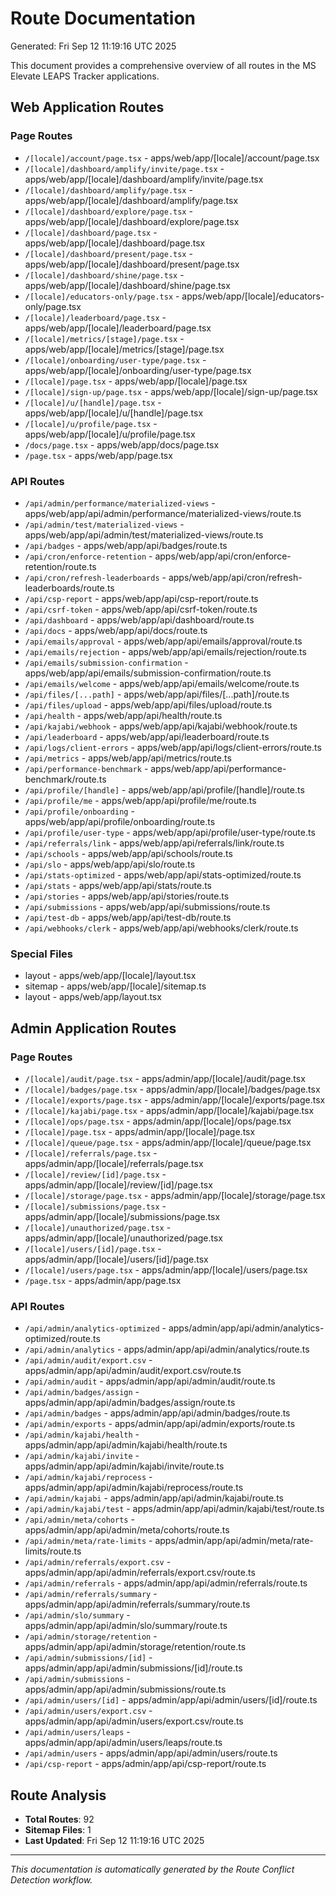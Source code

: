 # Route Documentation
Generated: Fri Sep 12 11:19:16 UTC 2025

This document provides a comprehensive overview of all routes in the MS Elevate LEAPS Tracker applications.

## Web Application Routes

### Page Routes
- `/[locale]/account/page.tsx` - apps/web/app/[locale]/account/page.tsx
- `/[locale]/dashboard/amplify/invite/page.tsx` - apps/web/app/[locale]/dashboard/amplify/invite/page.tsx
- `/[locale]/dashboard/amplify/page.tsx` - apps/web/app/[locale]/dashboard/amplify/page.tsx
- `/[locale]/dashboard/explore/page.tsx` - apps/web/app/[locale]/dashboard/explore/page.tsx
- `/[locale]/dashboard/page.tsx` - apps/web/app/[locale]/dashboard/page.tsx
- `/[locale]/dashboard/present/page.tsx` - apps/web/app/[locale]/dashboard/present/page.tsx
- `/[locale]/dashboard/shine/page.tsx` - apps/web/app/[locale]/dashboard/shine/page.tsx
- `/[locale]/educators-only/page.tsx` - apps/web/app/[locale]/educators-only/page.tsx
- `/[locale]/leaderboard/page.tsx` - apps/web/app/[locale]/leaderboard/page.tsx
- `/[locale]/metrics/[stage]/page.tsx` - apps/web/app/[locale]/metrics/[stage]/page.tsx
- `/[locale]/onboarding/user-type/page.tsx` - apps/web/app/[locale]/onboarding/user-type/page.tsx
- `/[locale]/page.tsx` - apps/web/app/[locale]/page.tsx
- `/[locale]/sign-up/page.tsx` - apps/web/app/[locale]/sign-up/page.tsx
- `/[locale]/u/[handle]/page.tsx` - apps/web/app/[locale]/u/[handle]/page.tsx
- `/[locale]/u/profile/page.tsx` - apps/web/app/[locale]/u/profile/page.tsx
- `/docs/page.tsx` - apps/web/app/docs/page.tsx
- `/page.tsx` - apps/web/app/page.tsx

### API Routes
- `/api/admin/performance/materialized-views` - apps/web/app/api/admin/performance/materialized-views/route.ts
- `/api/admin/test/materialized-views` - apps/web/app/api/admin/test/materialized-views/route.ts
- `/api/badges` - apps/web/app/api/badges/route.ts
- `/api/cron/enforce-retention` - apps/web/app/api/cron/enforce-retention/route.ts
- `/api/cron/refresh-leaderboards` - apps/web/app/api/cron/refresh-leaderboards/route.ts
- `/api/csp-report` - apps/web/app/api/csp-report/route.ts
- `/api/csrf-token` - apps/web/app/api/csrf-token/route.ts
- `/api/dashboard` - apps/web/app/api/dashboard/route.ts
- `/api/docs` - apps/web/app/api/docs/route.ts
- `/api/emails/approval` - apps/web/app/api/emails/approval/route.ts
- `/api/emails/rejection` - apps/web/app/api/emails/rejection/route.ts
- `/api/emails/submission-confirmation` - apps/web/app/api/emails/submission-confirmation/route.ts
- `/api/emails/welcome` - apps/web/app/api/emails/welcome/route.ts
- `/api/files/[...path]` - apps/web/app/api/files/[...path]/route.ts
- `/api/files/upload` - apps/web/app/api/files/upload/route.ts
- `/api/health` - apps/web/app/api/health/route.ts
- `/api/kajabi/webhook` - apps/web/app/api/kajabi/webhook/route.ts
- `/api/leaderboard` - apps/web/app/api/leaderboard/route.ts
- `/api/logs/client-errors` - apps/web/app/api/logs/client-errors/route.ts
- `/api/metrics` - apps/web/app/api/metrics/route.ts
- `/api/performance-benchmark` - apps/web/app/api/performance-benchmark/route.ts
- `/api/profile/[handle]` - apps/web/app/api/profile/[handle]/route.ts
- `/api/profile/me` - apps/web/app/api/profile/me/route.ts
- `/api/profile/onboarding` - apps/web/app/api/profile/onboarding/route.ts
- `/api/profile/user-type` - apps/web/app/api/profile/user-type/route.ts
- `/api/referrals/link` - apps/web/app/api/referrals/link/route.ts
- `/api/schools` - apps/web/app/api/schools/route.ts
- `/api/slo` - apps/web/app/api/slo/route.ts
- `/api/stats-optimized` - apps/web/app/api/stats-optimized/route.ts
- `/api/stats` - apps/web/app/api/stats/route.ts
- `/api/stories` - apps/web/app/api/stories/route.ts
- `/api/submissions` - apps/web/app/api/submissions/route.ts
- `/api/test-db` - apps/web/app/api/test-db/route.ts
- `/api/webhooks/clerk` - apps/web/app/api/webhooks/clerk/route.ts

### Special Files
- layout - apps/web/app/[locale]/layout.tsx
- sitemap - apps/web/app/[locale]/sitemap.ts
- layout - apps/web/app/layout.tsx

## Admin Application Routes

### Page Routes
- `/[locale]/audit/page.tsx` - apps/admin/app/[locale]/audit/page.tsx
- `/[locale]/badges/page.tsx` - apps/admin/app/[locale]/badges/page.tsx
- `/[locale]/exports/page.tsx` - apps/admin/app/[locale]/exports/page.tsx
- `/[locale]/kajabi/page.tsx` - apps/admin/app/[locale]/kajabi/page.tsx
- `/[locale]/ops/page.tsx` - apps/admin/app/[locale]/ops/page.tsx
- `/[locale]/page.tsx` - apps/admin/app/[locale]/page.tsx
- `/[locale]/queue/page.tsx` - apps/admin/app/[locale]/queue/page.tsx
- `/[locale]/referrals/page.tsx` - apps/admin/app/[locale]/referrals/page.tsx
- `/[locale]/review/[id]/page.tsx` - apps/admin/app/[locale]/review/[id]/page.tsx
- `/[locale]/storage/page.tsx` - apps/admin/app/[locale]/storage/page.tsx
- `/[locale]/submissions/page.tsx` - apps/admin/app/[locale]/submissions/page.tsx
- `/[locale]/unauthorized/page.tsx` - apps/admin/app/[locale]/unauthorized/page.tsx
- `/[locale]/users/[id]/page.tsx` - apps/admin/app/[locale]/users/[id]/page.tsx
- `/[locale]/users/page.tsx` - apps/admin/app/[locale]/users/page.tsx
- `/page.tsx` - apps/admin/app/page.tsx

### API Routes
- `/api/admin/analytics-optimized` - apps/admin/app/api/admin/analytics-optimized/route.ts
- `/api/admin/analytics` - apps/admin/app/api/admin/analytics/route.ts
- `/api/admin/audit/export.csv` - apps/admin/app/api/admin/audit/export.csv/route.ts
- `/api/admin/audit` - apps/admin/app/api/admin/audit/route.ts
- `/api/admin/badges/assign` - apps/admin/app/api/admin/badges/assign/route.ts
- `/api/admin/badges` - apps/admin/app/api/admin/badges/route.ts
- `/api/admin/exports` - apps/admin/app/api/admin/exports/route.ts
- `/api/admin/kajabi/health` - apps/admin/app/api/admin/kajabi/health/route.ts
- `/api/admin/kajabi/invite` - apps/admin/app/api/admin/kajabi/invite/route.ts
- `/api/admin/kajabi/reprocess` - apps/admin/app/api/admin/kajabi/reprocess/route.ts
- `/api/admin/kajabi` - apps/admin/app/api/admin/kajabi/route.ts
- `/api/admin/kajabi/test` - apps/admin/app/api/admin/kajabi/test/route.ts
- `/api/admin/meta/cohorts` - apps/admin/app/api/admin/meta/cohorts/route.ts
- `/api/admin/meta/rate-limits` - apps/admin/app/api/admin/meta/rate-limits/route.ts
- `/api/admin/referrals/export.csv` - apps/admin/app/api/admin/referrals/export.csv/route.ts
- `/api/admin/referrals` - apps/admin/app/api/admin/referrals/route.ts
- `/api/admin/referrals/summary` - apps/admin/app/api/admin/referrals/summary/route.ts
- `/api/admin/slo/summary` - apps/admin/app/api/admin/slo/summary/route.ts
- `/api/admin/storage/retention` - apps/admin/app/api/admin/storage/retention/route.ts
- `/api/admin/submissions/[id]` - apps/admin/app/api/admin/submissions/[id]/route.ts
- `/api/admin/submissions` - apps/admin/app/api/admin/submissions/route.ts
- `/api/admin/users/[id]` - apps/admin/app/api/admin/users/[id]/route.ts
- `/api/admin/users/export.csv` - apps/admin/app/api/admin/users/export.csv/route.ts
- `/api/admin/users/leaps` - apps/admin/app/api/admin/users/leaps/route.ts
- `/api/admin/users` - apps/admin/app/api/admin/users/route.ts
- `/api/csp-report` - apps/admin/app/api/csp-report/route.ts

## Route Analysis

- **Total Routes**: 92
- **Sitemap Files**: 1
- **Last Updated**: Fri Sep 12 11:19:16 UTC 2025

---
*This documentation is automatically generated by the Route Conflict Detection workflow.*
